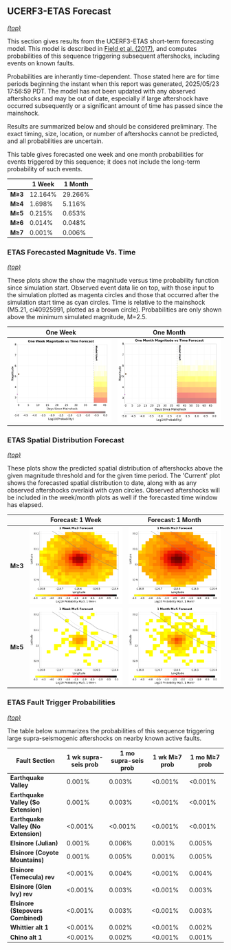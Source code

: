 ## UCERF3-ETAS Forecast
*[(top)](#table-of-contents)*

This section gives results from the UCERF3-ETAS short-term forecasting model. This model is described in [Field et al. (2017)](http://bssa.geoscienceworld.org/lookup/doi/10.1785/0120160173), and computes probabilities of this sequence triggering subsequent aftershocks, including events on known faults.

Probabilities are inherantly time-dependent. Those stated here are for time periods beginning the instant when this report was generated, 2025/05/23 17:56:59 PDT. The model has not been updated with any observed aftershocks and may be out of date, especially if large aftershock have occurred subsequently or a significant amount of time has passed since the mainshock.

Results are summarized below and should be considered preliminary. The exact timing, size, location, or number of aftershocks cannot be predicted, and all probabilities are uncertain.


This table gives forecasted one week and one month probabilities for events triggered by this sequence; it does not include the long-term probability of such events.

|  | 1 Week | 1 Month |
|-----|-----|-----|
| **M&ge;3** | 12.164% | 29.266% |
| **M&ge;4** | 1.698% | 5.116% |
| **M&ge;5** | 0.215% | 0.653% |
| **M&ge;6** | 0.014% | 0.048% |
| **M&ge;7** | 0.001% | 0.006% |

### ETAS Forecasted Magnitude Vs. Time
*[(top)](#table-of-contents)*

These plots show the show the magnitude versus time probability function since simulation start. Observed event data lie on top, with those input to the simulation plotted as magenta circles and those that occurred after the simulation start time as cyan circles. Time is relative to the mainshock (M5.21, ci40925991, plotted as a brown circle). Probabilities are only shown above the minimum simulated magnitude, M=2.5.

| One Week | One Month |
|-----|-----|
| ![Mag-time plot](resources/mag_time_week.png) | ![Mag-time plot](resources/mag_time_month.png) |

### ETAS Spatial Distribution Forecast
*[(top)](#table-of-contents)*

These plots show the predicted spatial distribution of aftershocks above the given magnitude threshold and for the given time period. The 'Current' plot shows the forecasted spatial distribution to date, along with as any observed aftershocks overlaid with cyan circles. Observed aftershocks will be included in the week/month plots as well if the forecasted time window has elapsed.

|  | Forecast: 1 Week | Forecast: 1 Month |
|-----|-----|-----|
| **M&ge;3** | ![Map](resources/comcat_compare_prob_1wk_m3.png) | ![Map](resources/comcat_compare_prob_1mo_m3.png) |
| **M&ge;5** | ![Map](resources/comcat_compare_prob_1wk_m5.png) | ![Map](resources/comcat_compare_prob_1mo_m5.png) |

### ETAS Fault Trigger Probabilities
*[(top)](#table-of-contents)*

The table below summarizes the probabilities of this sequence triggering large supra-seismogenic aftershocks on nearby known active faults.

| Fault Section | 1 wk supra-seis prob | 1 mo supra-seis prob | 1 wk M&ge;7 prob | 1 mo M&ge;7 prob |
|-----|-----|-----|-----|-----|
| **Earthquake Valley** | 0.001% | 0.003% | <0.001% | <0.001% |
| **Earthquake Valley (So Extension)** | 0.001% | 0.003% | <0.001% | <0.001% |
| **Earthquake Valley (No  Extension)** | <0.001% | <0.001% | <0.001% | <0.001% |
| **Elsinore (Julian)** | 0.001% | 0.006% | 0.001% | 0.005% |
| **Elsinore (Coyote Mountains)** | 0.001% | 0.005% | 0.001% | 0.005% |
| **Elsinore (Temecula) rev** | <0.001% | 0.004% | <0.001% | 0.004% |
| **Elsinore (Glen Ivy) rev** | <0.001% | 0.003% | <0.001% | 0.003% |
| **Elsinore (Stepovers Combined)** | <0.001% | 0.003% | <0.001% | 0.003% |
| **Whittier alt 1** | <0.001% | 0.002% | <0.001% | 0.002% |
| **Chino alt 1** | <0.001% | 0.002% | <0.001% | 0.001% |
